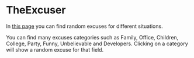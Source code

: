 # TheExcuser

In [this page](https://manugil22.github.io/The-excuser/) you can find random excuses for different situations.

You can find many excuses categories such as Family, Office, Children, College, Party, Funny, Unbelievable and Developers. 
Clicking on a category will show a random excuse for that field.

